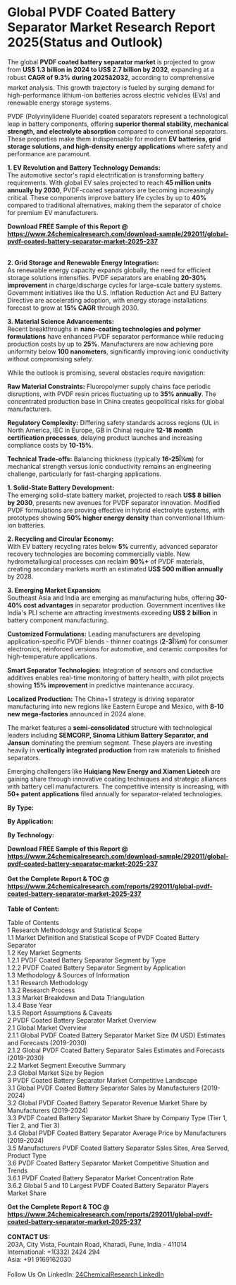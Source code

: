 <h1>Global PVDF Coated Battery Separator Market Research Report 2025(Status and Outlook)</h1><p>The global <strong>PVDF coated battery separator market</strong> is projected to grow from <strong>US$ 1.3 billion in 2024 to US$ 2.7 billion by 2032</strong>, expanding at a robust <strong>CAGR of 9.3% during 2025â2032</strong>, according to comprehensive market analysis. This growth trajectory is fueled by surging demand for high-performance lithium-ion batteries across electric vehicles (EVs) and renewable energy storage systems.</p><p>PVDF (Polyvinylidene Fluoride) coated separators represent a technological leap in battery components, offering <strong>superior thermal stability, mechanical strength, and electrolyte absorption</strong> compared to conventional separators. These properties make them indispensable for modern <strong>EV batteries, grid storage solutions, and high-density energy applications</strong> where safety and performance are paramount.</p><p><strong>1. EV Revolution and Battery Technology Demands:</strong><br>
The automotive sector's rapid electrification is transforming battery requirements. With global EV sales projected to reach <strong>45 million units annually by 2030</strong>, PVDF-coated separators are becoming increasingly critical. These components improve battery life cycles by up to <strong>40%</strong> compared to traditional alternatives, making them the separator of choice for premium EV manufacturers.</p><div><b>Download FREE Sample of this Report @ 
            <a href="https://www.24chemicalresearch.com/download-sample/292011/global-pvdf-coated-battery-separator-market-2025-237">
            https://www.24chemicalresearch.com/download-sample/292011/global-pvdf-coated-battery-separator-market-2025-237</a></b></div><br><p><strong>2. Grid Storage and Renewable Energy Integration:</strong><br>
As renewable energy capacity expands globally, the need for efficient storage solutions intensifies. PVDF separators are enabling <strong>20-30% improvement</strong> in charge/discharge cycles for large-scale battery systems. Government initiatives like the U.S. Inflation Reduction Act and EU Battery Directive are accelerating adoption, with energy storage installations forecast to grow at <strong>15% CAGR</strong> through 2030.</p><p><strong>3. Material Science Advancements:</strong><br>
Recent breakthroughs in <strong>nano-coating technologies and polymer formulations</strong> have enhanced PVDF separator performance while reducing production costs by up to <strong>25%</strong>. Manufacturers are now achieving pore uniformity below <strong>100 nanometers</strong>, significantly improving ionic conductivity without compromising safety.</p><p>While the outlook is promising, several obstacles require navigation:</p><p><strong>Raw Material Constraints:</strong> Fluoropolymer supply chains face periodic disruptions, with PVDF resin prices fluctuating up to <strong>35% annually</strong>. The concentrated production base in China creates geopolitical risks for global manufacturers.</p><p><strong>Regulatory Complexity:</strong> Differing safety standards across regions (UL in North America, IEC in Europe, GB in China) require <strong>12-18 month certification processes</strong>, delaying product launches and increasing compliance costs by <strong>10-15%</strong>.</p><p><strong>Technical Trade-offs:</strong> Balancing thickness (typically <strong>16-25Î¼m</strong>) for mechanical strength versus ionic conductivity remains an engineering challenge, particularly for fast-charging applications.</p><p><strong>1. Solid-State Battery Development:</strong><br>
The emerging solid-state battery market, projected to reach <strong>US$ 8 billion by 2030</strong>, presents new avenues for PVDF separator innovation. Modified PVDF formulations are proving effective in hybrid electrolyte systems, with prototypes showing <strong>50% higher energy density</strong> than conventional lithium-ion batteries.</p><p><strong>2. Recycling and Circular Economy:</strong><br>
With EV battery recycling rates below <strong>5%</strong> currently, advanced separator recovery technologies are becoming commercially viable. New hydrometallurgical processes can reclaim <strong>90%+</strong> of PVDF materials, creating secondary markets worth an estimated <strong>US$ 500 million annually</strong> by 2028.</p><p><strong>3. Emerging Market Expansion:</strong><br>
Southeast Asia and India are emerging as manufacturing hubs, offering <strong>30-40% cost advantages</strong> in separator production. Government incentives like India's PLI scheme are attracting investments exceeding <strong>US$ 2 billion</strong> in battery component manufacturing.</p><p><strong>Customized Formulations:</strong> Leading manufacturers are developing application-specific PVDF blends - thinner coatings (<strong>2-3Î¼m</strong>) for consumer electronics, reinforced versions for automotive, and ceramic composites for high-temperature applications.</p><p><strong>Smart Separator Technologies:</strong> Integration of sensors and conductive additives enables real-time monitoring of battery health, with pilot projects showing <strong>15% improvement</strong> in predictive maintenance accuracy.</p><p><strong>Localized Production:</strong> The China+1 strategy is driving separator manufacturing into new regions like Eastern Europe and Mexico, with <strong>8-10 new mega-factories</strong> announced in 2024 alone.</p><p>The market features a <strong>semi-consolidated</strong> structure with technological leaders including <strong>SEMCORP, Sinoma Lithium Battery Separator, and Jansun</strong> dominating the premium segment. These players are investing heavily in <strong>vertically integrated production</strong> from raw materials to finished separators.</p><p>Emerging challengers like <strong>Huiqiang New Energy and Xiamen Liotech</strong> are gaining share through innovative coating techniques and strategic alliances with battery cell manufacturers. The competitive intensity is increasing, with <strong>50+ patent applications</strong> filed annually for separator-related technologies.</p><p><strong>By Type:</strong></p><p><strong>By Application:</strong></p><p><strong>By Technology:</strong></p><div><b>Download FREE Sample of this Report @ 
            <a href="https://www.24chemicalresearch.com/download-sample/292011/global-pvdf-coated-battery-separator-market-2025-237">
            https://www.24chemicalresearch.com/download-sample/292011/global-pvdf-coated-battery-separator-market-2025-237</a></b></div><br><div><b>Get the Complete Report & TOC @ 
            <a href="https://www.24chemicalresearch.com/reports/292011/global-pvdf-coated-battery-separator-market-2025-237">
            https://www.24chemicalresearch.com/reports/292011/global-pvdf-coated-battery-separator-market-2025-237</a></b></div><br>
            <b>Table of Content:</b><p>Table of Contents<br />
1 Research Methodology and Statistical Scope<br />
1.1 Market Definition and Statistical Scope of PVDF Coated Battery Separator<br />
1.2 Key Market Segments<br />
1.2.1 PVDF Coated Battery Separator Segment by Type<br />
1.2.2 PVDF Coated Battery Separator Segment by Application<br />
1.3 Methodology & Sources of Information<br />
1.3.1 Research Methodology<br />
1.3.2 Research Process<br />
1.3.3 Market Breakdown and Data Triangulation<br />
1.3.4 Base Year<br />
1.3.5 Report Assumptions & Caveats<br />
2 PVDF Coated Battery Separator Market Overview<br />
2.1 Global Market Overview<br />
2.1.1 Global PVDF Coated Battery Separator Market Size (M USD) Estimates and Forecasts (2019-2030)<br />
2.1.2 Global PVDF Coated Battery Separator Sales Estimates and Forecasts (2019-2030)<br />
2.2 Market Segment Executive Summary<br />
2.3 Global Market Size by Region<br />
3 PVDF Coated Battery Separator Market Competitive Landscape<br />
3.1 Global PVDF Coated Battery Separator Sales by Manufacturers (2019-2024)<br />
3.2 Global PVDF Coated Battery Separator Revenue Market Share by Manufacturers (2019-2024)<br />
3.3 PVDF Coated Battery Separator Market Share by Company Type (Tier 1, Tier 2, and Tier 3)<br />
3.4 Global PVDF Coated Battery Separator Average Price by Manufacturers (2019-2024)<br />
3.5 Manufacturers PVDF Coated Battery Separator Sales Sites, Area Served, Product Type<br />
3.6 PVDF Coated Battery Separator Market Competitive Situation and Trends<br />
3.6.1 PVDF Coated Battery Separator Market Concentration Rate<br />
3.6.2 Global 5 and 10 Largest PVDF Coated Battery Separator Players Market Share </p><div><b>Get the Complete Report & TOC @ 
            <a href="https://www.24chemicalresearch.com/reports/292011/global-pvdf-coated-battery-separator-market-2025-237">
            https://www.24chemicalresearch.com/reports/292011/global-pvdf-coated-battery-separator-market-2025-237</a></b></div><br><b>CONTACT US:</b><br>
            203A, City Vista, Fountain Road, Kharadi, Pune, India - 411014<br>
            International: +1(332) 2424 294<br>
            Asia: +91 9169162030 <br><br>
            Follow Us On LinkedIn: <a href="https://www.linkedin.com/company/24chemicalresearch/">24ChemicalResearch LinkedIn</a>